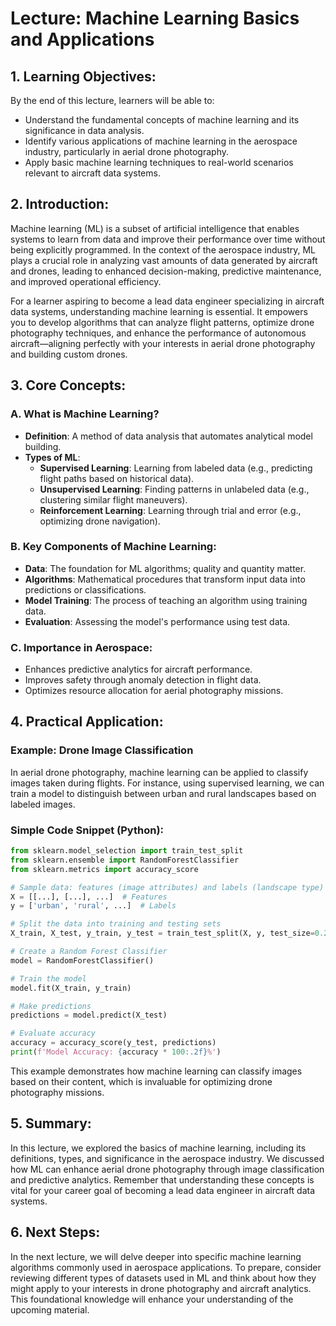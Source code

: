 # Lecture: Machine Learning Basics and Applications

## 1. Learning Objectives:
By the end of this lecture, learners will be able to:
- Understand the fundamental concepts of machine learning and its significance in data analysis.
- Identify various applications of machine learning in the aerospace industry, particularly in aerial drone photography.
- Apply basic machine learning techniques to real-world scenarios relevant to aircraft data systems.

## 2. Introduction:
Machine learning (ML) is a subset of artificial intelligence that enables systems to learn from data and improve their performance over time without being explicitly programmed. In the context of the aerospace industry, ML plays a crucial role in analyzing vast amounts of data generated by aircraft and drones, leading to enhanced decision-making, predictive maintenance, and improved operational efficiency.

For a learner aspiring to become a lead data engineer specializing in aircraft data systems, understanding machine learning is essential. It empowers you to develop algorithms that can analyze flight patterns, optimize drone photography techniques, and enhance the performance of autonomous aircraft—aligning perfectly with your interests in aerial drone photography and building custom drones.

## 3. Core Concepts:
### A. What is Machine Learning?
- **Definition**: A method of data analysis that automates analytical model building.
- **Types of ML**:
  - **Supervised Learning**: Learning from labeled data (e.g., predicting flight paths based on historical data).
  - **Unsupervised Learning**: Finding patterns in unlabeled data (e.g., clustering similar flight maneuvers).
  - **Reinforcement Learning**: Learning through trial and error (e.g., optimizing drone navigation).

### B. Key Components of Machine Learning:
- **Data**: The foundation for ML algorithms; quality and quantity matter.
- **Algorithms**: Mathematical procedures that transform input data into predictions or classifications.
- **Model Training**: The process of teaching an algorithm using training data.
- **Evaluation**: Assessing the model's performance using test data.

### C. Importance in Aerospace:
- Enhances predictive analytics for aircraft performance.
- Improves safety through anomaly detection in flight data.
- Optimizes resource allocation for aerial photography missions.

## 4. Practical Application:
### Example: Drone Image Classification
In aerial drone photography, machine learning can be applied to classify images taken during flights. For instance, using supervised learning, we can train a model to distinguish between urban and rural landscapes based on labeled images.

### Simple Code Snippet (Python):
```python
from sklearn.model_selection import train_test_split
from sklearn.ensemble import RandomForestClassifier
from sklearn.metrics import accuracy_score

# Sample data: features (image attributes) and labels (landscape type)
X = [[...], [...], ...]  # Features
y = ['urban', 'rural', ...]  # Labels

# Split the data into training and testing sets
X_train, X_test, y_train, y_test = train_test_split(X, y, test_size=0.2)

# Create a Random Forest Classifier
model = RandomForestClassifier()

# Train the model
model.fit(X_train, y_train)

# Make predictions
predictions = model.predict(X_test)

# Evaluate accuracy
accuracy = accuracy_score(y_test, predictions)
print(f'Model Accuracy: {accuracy * 100:.2f}%')
```
This example demonstrates how machine learning can classify images based on their content, which is invaluable for optimizing drone photography missions.

## 5. Summary:
In this lecture, we explored the basics of machine learning, including its definitions, types, and significance in the aerospace industry. We discussed how ML can enhance aerial drone photography through image classification and predictive analytics. Remember that understanding these concepts is vital for your career goal of becoming a lead data engineer in aircraft data systems.

## 6. Next Steps:
In the next lecture, we will delve deeper into specific machine learning algorithms commonly used in aerospace applications. To prepare, consider reviewing different types of datasets used in ML and think about how they might apply to your interests in drone photography and aircraft analytics. This foundational knowledge will enhance your understanding of the upcoming material.